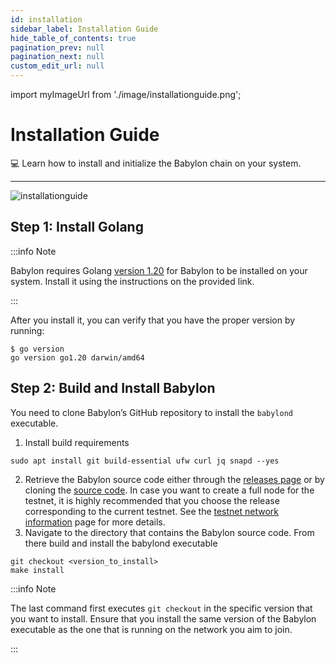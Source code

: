 ```yaml
---
id: installation
sidebar_label: Installation Guide
hide_table_of_contents: true
pagination_prev: null
pagination_next: null
custom_edit_url: null
---
```


import myImageUrl from './image/installationguide.png';

# Installation Guide

💻 Learn how to install and initialize the Babylon chain on your system.

---

<div style={{justifyContent: 'center', display: 'flex'}}>
    <img style={{width: "1000px"}} src={myImageUrl} alt="installationguide" />
</div>


## Step 1: Install Golang <a id="step1"></a>
:::info Note

Babylon requires Golang [version 1.20](https://go.dev/doc/install) for Babylon to be installed on your system.
Install it using the instructions on the provided link.

:::

After you install it, you can verify that you have the proper version by running:
```console
$ go version
go version go1.20 darwin/amd64
```

## Step 2: Build and Install Babylon <a id="step2"></a>
You need to clone Babylon’s GitHub repository to install the `babylond` executable.

1. Install build requirements
```console
sudo apt install git build-essential ufw curl jq snapd --yes
```
2. Retrieve the Babylon source code either through the [releases page](https://github.com/babylonchain/babylon/releases) or by cloning the [source code](https://github.com/babylonchain/babylon). In case you want to create a full node for the testnet, it is highly recommended that you choose the release corresponding to the current testnet. See the [testnet network information](/docs/testnet/network-information.md) page for more details.
3. Navigate to the directory that contains the Babylon source code. From there build and install the babylond executable
```console
git checkout <version_to_install>
make install
```

:::info Note

The last command first executes `git checkout` in the specific version that you want to install.
Ensure that you install the same version of the Babylon executable as the one that is running on the network you aim to join.

:::
